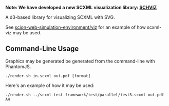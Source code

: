 
**Note: We have developed a new SCXML visualization library: [SCHVIZ](https://github.com/JacobeanRnD/SCHVIZ)**

A d3-based library for visualizing SCXML with SVG.

See [scion-web-simulation-environment/viz](https://github.com/jbeard4/scion-web-simulation-environment/tree/viz) for an example of how scxml-viz may be used.

Command-Line Usage
------------------

Graphics may be generated be generated from the command-line with PhantomJS. 

  `./render.sh in.scxml out.pdf [format]`

Here's an example of how it may be used:

  `./render.sh ../scxml-test-framework/test/parallel/test3.scxml out.pdf A4`
